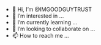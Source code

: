 - 👋 Hi, I’m @IMGOODGUYTRUST
- 👀 I’m interested in ...
- 🌱 I’m currently learning ...
- 💞️ I’m looking to collaborate on ...
- 📫 How to reach me ...

<!---
IMGOODGUYTRUST/IMGOODGUYTRUST is a ✨ special ✨ repository because its `README.md` (this file) appears on your GitHub profile.
You can click the Preview link to take a look at your changes.
--->
